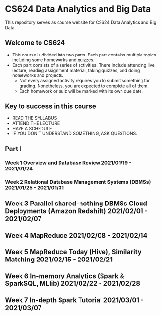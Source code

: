 # CS624 Data Analytics and Big Data

This repository serves as course website for CS624 Data Analytics and Big Data. 

## Welcome to CS624
 * This course is divided into two parts. Each part contains multiple topics including some homeworks and quizzes.
 * Each part consists of a series of activities. There include attending live lecture, reading assignment material, taking quizzes, and doing homeworks and projects.
    * Not every assigned activity requires you to submit something for grading. Nonetheless, you are expected to complete all of them. 
    * Each homework or quiz will be marked with its own due date. 
    
## Key to success in this course
 * READ THE SYLLABUS
 * ATTEND THE LECTURE
 * HAVE A SCHEDULE
 * IF YOU DON'T UNDERSTAND SOMETHING, ASK QUESTIONS.
 


## Part I 
### Week 1 Overview and Database Review 2021/01/19 - 2021/01/24

### Week 2 Relational Database Management Systems (DBMSs) 2021/01/25 - 2021/01/31

## Week 3 Parallel shared-nothing DBMSs Cloud Deployments (Amazon Redshift) 2021/02/01 - 2021/02/07 

## Week 4 MapReduce 2021/02/08 - 2021/02/14

## Week 5 MapReduce Today (Hive), Similarity Matching 2021/02/15 - 2021/02/21

## Week 6 In-memory Analytics (Spark & SparkSQL, MLlib) 2021/02/22 - 2021/02/28

## Week 7 In-depth Spark Tutorial 2021/03/01 - 2021/03/07 

<!---
# Part II

## Week 8 Advertising on the Web 2021/03/08 - 2021/03/14

## Week 9 Clustering, Invited Talk 2021/03/15 - 2021/03/21

## Week 10 Dimensionality Reduction 2021/03/22 - 2021/03/28

## Week 11 Large-Scale Machine Learning 2021/03/29 - 2021/04/04

## Week 12 Recommendation Systems 2021/04/05 - 2021/04/11

## Week 13 Social-Network Graphs Mining, Invited Talk 2021/04/12 - 2021/04/18

## Week 14 Mining Data Streams 2021/04/19 - 2021/04/25

## Week 15 Final project presentation 2021/04/26 - 2021/04/28

-->
